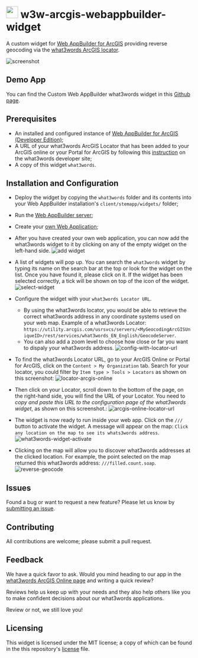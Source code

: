 # <image src="https://what3words.com/assets/images/w3w_square_red.png" width="32" height="32">&nbsp;w3w-arcgis-webappbuilder-widget

A custom widget for [Web AppBuilder for ArcGIS](https://developers.arcgis.com/web-appbuilder/) providing reverse geocoding via the [what3words ArcGIS locator](https://developer.what3words.com/tools/gis-extensions/arcgis).

![screenshot](./what3words/docs/ScreenShot-05-reverse-geocode.png)

## Demo App
You can find the Custom Web AppBuilder what3words widget in this [Github page](https://what3words.github.io/w3w-arcgis-webappbuilder-widget/WebApp-what3words).

## Prerequisites

- An installed and configured instance of [Web AppBuilder for ArcGIS (Developer Edition)](https://developers.arcgis.com/web-appbuilder/guide/getstarted.htm);
- A URL of your what3words ArcGIS Locator that has been added to your ArcGIS online or your Portal for ArcGIS by following this [instruction](https://developer.what3words.com/tools/gis-extensions/arcgis) on the what3words developer site;
- A copy of this widget `what3words`.

## Installation and Configuration

- Deploy the widget by copying the `what3words` folder and its contents into your Web AppBuilder installation's `client/stemapp/widgets/` folder;

- Run the [Web AppBuilder server](https://developers.arcgis.com/web-appbuilder/guide/getstarted.htm);

- Create your [own Web Application](https://developers.arcgis.com/web-appbuilder/guide/build-your-first-app.htm);


- After you have created your own web application, you can now add the what3words widget to it by clicking on any of the empty widget on the left-hand side.
![add widget](./what3words/docs/ScreenShot-01-add-what3words-widget.png)

- A list of widgets will pop up. You can search the `what3words` widget by typing its name on the search bar at the top or look for the widget on the list. Once you have found it, please click on it. If the widget has been selected correctly, a tick will be shown on top of the icon of the widget.
![select-widget](./what3words/docs/ScreenShot-02-select-widget.png)

- Configure the widget with your `what3words Locator URL`. 
    * By using the what3words locator, you would be able to retrieve the correct what3words address in any coordinate systems used on your web map. Example of a what3words Locator: `https://utility.arcgis.com/usrsvcs/servers/<MyGeocodingArcGISUniqueID>/rest/services/what3words_EN_English/GeocodeServer`.
    * You can also add a zoom level to choose how close or far you want to dispaly your what3words address.
    ![config-with-locator-url](./what3words/docs/ScreenShot-03-config-with-locator-url.png)

- To find the what3words Locator URL, go to your ArcGIS Online or Portal for ArcGIS, click on the `Content > My Organization` tab. Search for your locator, you could filter by `Item type > Tools > Locators` as shown on this screenshot:
![locator-arcgis-online](./what3words/docs/ScreenShot-06-locator-arcgis-online.png)

- Then click on your Locator, scroll down to the bottom of the page, on the right-hand side, you will find the URL of your Locator. You need to *copy and paste this URL to the configuration page of the what3words widget*, as shown on this screenshot.:
![arcgis-online-locator-url](./what3words/docs/ScreenShot-07-arcgis-online-locator-url.png)

- The widget is now ready to run inside your web app. Click on the `///` button to activate the widget. A message will appear on the map: `Click any location on the map to see its whats3words address`.
![what3words-widget-activate](./what3words/docs/ScreenShot-04-what3words-widget-activate.png)

- Clicking on the map will allow you to discover what3words addresses at the clicked location. For example, the point selected on the map returned this what3words address: `///filled.count.soap`.
![reverse-geocode](./what3words/docs/ScreenShot-05-reverse-geocode.png)

## Issues

Found a bug or want to request a new feature? Please let us know by [submitting an issue](https://github.com/what3words/w3w-arcgis-webappbuilder-widget/issues).


## Contributing

All contributions are welcome; please submit a pull request.

## Feedback

We have a quick favor to ask. Would you mind heading to our app in the [what3words ArcGIS Online page](https://w3w.maps.arcgis.com/home/item.html?id=6b85f1de9d594711bec833f297ef8e17) and writing a quick review?

Reviews help us keep up with your needs and they also help others like you to make confident decisions about our what3words applications.

Review or not, we still love you!

## Licensing

This widget is licensed under the MIT license; a copy of which can be found in the this repository's [license](LICENSE) file.
